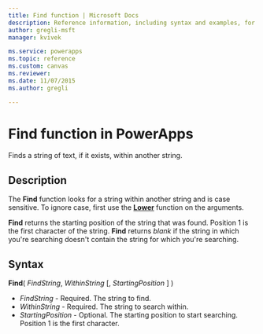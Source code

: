 ```yaml
---
title: Find function | Microsoft Docs
description: Reference information, including syntax and examples, for the Find function in PowerApps
author: gregli-msft
manager: kvivek

ms.service: powerapps
ms.topic: reference
ms.custom: canvas
ms.reviewer:
ms.date: 11/07/2015
ms.author: gregli

---
```

# Find function in PowerApps
Finds a string of text, if it exists, within another string.

## Description
The **Find** function looks for a string within another string and is case sensitive. To ignore case, first use the **[Lower](function-lower-upper-proper.md)** function on the arguments.

**Find** returns the starting position of the string that was found.  Position 1 is the first character of the string. **Find** returns *blank* if the string in which you're searching doesn't contain the string for which you're searching.

## Syntax
**Find**( *FindString*, *WithinString* [, *StartingPosition* ] )

* *FindString* - Required.  The string to find.
* *WithinString* - Required.  The string to search within.
* *StartingPosition* - Optional.  The starting position to start searching.  Position 1 is the first character.

